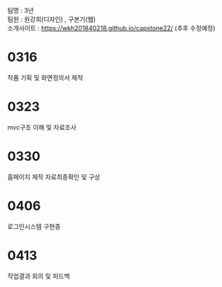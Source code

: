 팀명 : 3년<br />
팀원 : 원강희(디자인) , 구본기(웹) <br />
소개사이트 : https://wkh201840218.github.io/capstone22/ (추후 수정예정)

# 0316
작품 기획 및 화면정의서 제작
# 0323
mvc구조 이해 및 자료조사 
# 0330
홈페이지 제작 자료최종확인 및 구상
# 0406
로그인시스템 구현중
# 0413
작업결과 회의 및 피드백
